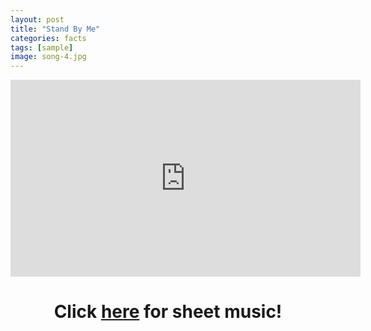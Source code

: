 ```yaml
---
layout: post
title: "Stand By Me"
categories: facts
tags: [sample]
image: song-4.jpg
---
```


<center>
<iframe width="560" height="315" src="https://www.youtube.com/embed/hwZNL7QVJjE" frameborder="0" allow="accelerometer; autoplay; encrypted-media; gyroscope; picture-in-picture" allowfullscreen></iframe>

<h1>Click <a href="/Documents/Standbyme.pdf" download="Standbyme.pdf">here</a> for sheet music!</h1>

</center>